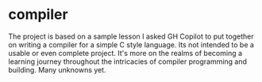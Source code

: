 # compiler

The project is based on a sample lesson I asked GH Copilot to put together on writing a compiler for a simple C style language. Its not intended to be a usable or even complete project. It's more on the realms of becoming a learning journey throughout the intricacies of compiler programming and building. Many unknowns yet.

